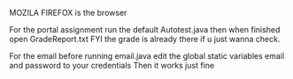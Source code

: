 MOZILA FIREFOX is the browser

For the portal assignment run the default Autotest.java then when finished open GradeReport.txt 
FYI the grade is already there if u just wanna check.


For the email before running email.java edit the global static variables email and password to your credentials
Then it works just fine


